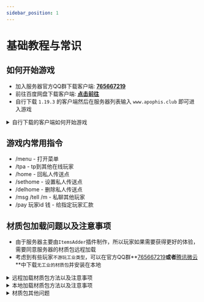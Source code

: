 ```yaml
---
sidebar_position: 1
---
```


# 基础教程与常识

## 如何开始游戏

- 加入服务器官方QQ群下载客户端: **[765667219](https://jq.qq.com/?_wv=1027&k=zqd2jeKi)**
- 前往百度网盘下载客户端: **[点击前往](https://pan.baidu.com/s/1Q1rYNnrsEUBzjJ-7AQu75Q?pwd=u39j)**
- 自行下载 `1.19.3` 的客户端然后在服务器列表输入 `www.apophis.club` 即可进入游戏

<details>

<summary>自行下载的客户端如何开始游戏</summary>

![图片](./img/fwq1.png)
![图片](./img/fwq2.png)
![图片](./img/fwq3.png)

</details>

## 游戏内常用指令
- /menu - 打开菜单
- /tpa - tp到其他在线玩家
- /home - 回私人传送点
- /sethome - 设置私人传送点
- /delhome - 删除私人传送点
- /msg /tell /m - 私聊其他玩家
- /pay 玩家id 钱 - 给指定玩家汇款

<!-- :::tip

`更多合成表`会在后续wiki项目更新 
以及进服会自动给予`space`和`nova`的合成书

:::   -->


## 材质包加载问题以及注意事项

- 由于服务器主要由`ItemsAdder`插件制作，所以玩家如果需要获得更好的体验，需要同意服务器的材质包远程加载  
- 考虑到有些玩家`不游玩工业类型`，可以在官方QQ群**[765667219](https://jq.qq.com/?_wv=1027&k=zqd2jeKi)**或者**[腾讯微云](https://share.weiyun.com/4ygwfEGi)**中下载`无工业的材质包`并安装在本地

<details>

<summary>远程加载材质包方法以及注意事项</summary>

### 进入服务器时会询问你是否加载材质包
选择 `是` 即可下次进服务器时候会默认这个选项
![图片](./img/yes.png)

### 我不小心点了否怎么办？
退出服务器进入服务器编辑界面把服务器资源包 `启用` 即可
![图片](./img/qy.png)

</details>

<details>

<summary>本地加载材质包方法以及注意事项</summary>

### 在上方链接中下载资源包后，进入材质包界面启用材质包即可
![图片](./img/khd1.png)
![图片](./img/khd2.png)
![图片](./img/khd3.png)

</details>


<details>

<summary>材质包其他问题</summary>

### 游戏界面有乱码
请 `按ESC` 选择 `语言` 设置 `强制使用Unicode字体`：`关闭`

![图片](./img/zt.png)  

</details>
